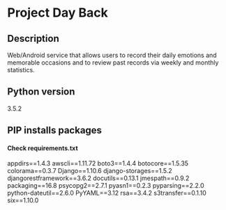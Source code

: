 # Project Day Back

## Description
Web/Android service that allows users to record their daily emotions and memorable occasions and to review past records via weekly and monthly statistics.

## Python version
3.5.2

## PIP installs packages
#### Check requirements.txt
appdirs==1.4.3
awscli==1.11.72
boto3==1.4.4
botocore==1.5.35
colorama==0.3.7
Django==1.10.6
django-storages==1.5.2
djangorestframework==3.6.2
docutils==0.13.1
jmespath==0.9.2
packaging==16.8
psycopg2==2.7.1
pyasn1==0.2.3
pyparsing==2.2.0
python-dateutil==2.6.0
PyYAML==3.12
rsa==3.4.2
s3transfer==0.1.10
six==1.10.0